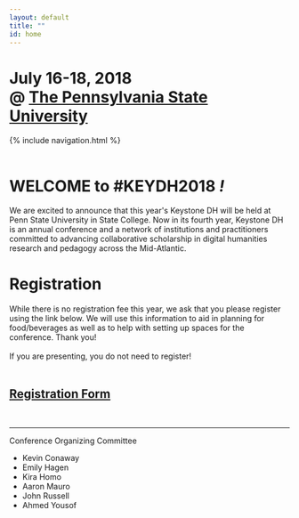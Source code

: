 ```yaml
---
layout: default
title: ""
id: home
---
```


# July 16-18, 2018<br/>@ [The Pennsylvania State University](https://www.psu.edu)

<div class="site-nav">{% include navigation.html %}</div>
<br/>

# WELCOME to **#KEYDH2018** *!*

We are excited to announce that this year's Keystone DH will be held at Penn State University in State College. Now in its fourth year, Keystone DH is an annual conference and a network of institutions and practitioners committed to advancing collaborative scholarship in digital humanities research and pedagogy across the Mid-Atlantic. 

# Registration #

While there is no registration fee this year, we ask that you please register using the link below. We will use this information to aid in planning for food/beverages as well as to help with setting up spaces for the conference. Thank you!
<br /><br />
If you are presenting, you do not need to register!
<br /><br />
## [Registration Form](https://survey.az1.qualtrics.com/jfe/form/SV_2atWsWqL0AIBiwl) ##
<br />

---
Conference Organizing Committee

- Kevin Conaway
- Emily Hagen
- Kira Homo
- Aaron Mauro
- John Russell
- Ahmed Yousof
